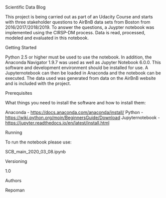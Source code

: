 Scientific Data Blog

This project is being carried out as part of an Udacity Course and starts with three 
stakeholder questions to AirBnB data sets from Boston from 2016/2017/2018/2019. 
To answer the questions, a Juypter notebook was implemented using the 
CIRSP-DM process. Data is read, processed, modeled and evaluated in this notebook.

Getting Started

Python 2.5 or higher must be used to use the notebook. In addition, 
the Anaconda Navigator 1.9.7 was used as well as Jupyter Notebook 6.0.0. 
This software and development environment should be installed for use. 
A Jupyternotebook can then be loaded in Anaconda and the notebook can be executed. 
The data used was generated from data on the AirBnB website and is included 
with the project.

Prerequisites

What things you need to install the software and how 
to install them:

Anaconda - https://docs.anaconda.com/anaconda/install/
Python - https://wiki.python.org/moin/BeginnersGuide/Download
Jupyternotebook - https://jupyter.readthedocs.io/en/latest/install.html

Running

To run the notebook please use:

SCB_main_2020_03_08.ipynb

Versioning

1.0

Authors

Repoman